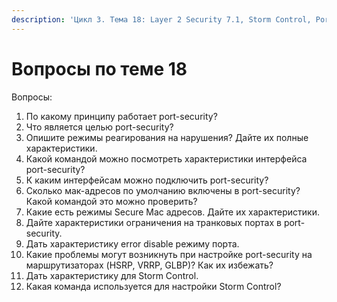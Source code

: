 ```yaml
---
description: 'Цикл 3. Тема 18: Layer 2 Security 7.1, Storm Control, Port Security'
---
```


# Вопросы по теме 18

Вопросы:  
1. По какому принципу работает port-security?  
2. Что является целью port-security?  
3. Опишите режимы реагирования на нарушения? Дайте их полные характеристики.  
4. Какой командой можно посмотреть характеристики интерфейса port-security?  
5. К каким интерфейсам можно подключить port-security?  
6. Сколько мак-адресов по умолчанию включены в port-security? Какой командой это можно проверить?  
7. Какие есть режимы Secure Mac адресов. Дайте их характеристики.  
8. Дайте характеристики ограничения на транковых портах в port-security.  
9. Дать характеристику error disable режиму порта.  
10. Какие проблемы могут возникнуть при настройке port-security на маршрутизаторах \(HSRP, VRRP, GLBP\)? Как их избежать?  
11. Дать характеристику для Storm Control.  
12. Какая команда используется для настройки Storm Control?

